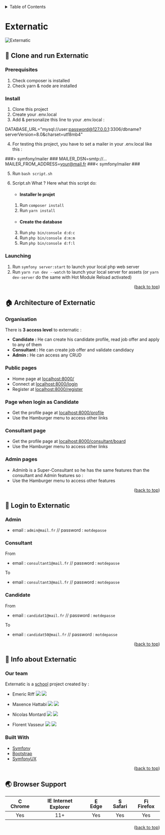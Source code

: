 
<!-- TABLE OF CONTENTS -->
<details>
  <summary>Table of Contents</summary>

- [Externatic](#externatic)
    - [🏃 Clone and run Externatic](#-clone-and-run-externatic)
        - [Prerequisites](#prerequisites)
        - [Install](#install)
        - [Launching](#launching)
    - [🏠 Architecture of Externatic](#-architecture-of-externatic)
        - [Organisation](#organisation)
        - [Public pages](#public-pages)
        - [Page when login as Candidate](#page-when-login-as-candidate)
        - [Consultant page](#consultant-page)
        - [Admin pages](#admin-pages)
    - [🔑 Login to Externatic](#-login-to-externatic)
        - [Admin](#admin)
        - [Consultant](#consultant)
        - [Candidate](#candidate)
    - [📰 Info about Externatic](#-info-about-externatic)
        - [Our team](#our-team)
        - [Built With](#built-with)
    - [🌏 Browser Support](#-browser-support)

</details>


# Externatic

<a name="readme-top"></a>

![Externatic](https://i.imgur.com/zMuSY2p.jpg)

## 🏃 Clone and run Externatic

### Prerequisites

1. Check composer is installed
2. Check yarn & node are installed

### Install

1. Clone this project
2. Create your .env.local
3. Add & personalize this line to your .env.local :

DATABASE_URL="mysql://user:password@127.0.0.1:3306/dbname?serverVersion=8.0&charset=utf8mb4"

4. For testing this project, you have to set a mailer in your .env.local like this :

###> symfony/mailer ###
MAILER_DSN=smtp://...
MAILER_FROM_ADDRESS=your@mail.fr
###< symfony/mailer ###

5. Run `bash script.sh`
6. Script.sh What ? Here what this script do:

    * #### Installer le projet
    1. Run `composer install`
    2. Run `yarn install`

    * #### Create the database
    3. Run `php bin/console d:d:c`
    4. Run `php bin/console d:m:m`
    5. Run `php bin/console d:f:l`


### Launching

1. Run `symfony server:start` to launch your local php web server
2. Run `yarn run dev --watch` to launch your local server for assets (or `yarn dev-server` do the same with Hot Module Reload activated)

<p align="right">(<a href="#readme-top">back to top</a>)</p>

## 🏠 Architecture of Externatic

### Organisation
There is **3 access level** to externatic :

* **Candidate :** He can create his candidate profile, read job offer and apply to any of them
* **Consultant :** He can create job offer and validate candidacy
* **Admin :** He can access any CRUD

### Public pages
* Home page at [localhost:8000/](http://localhost:8000/)
* Connect at [localhost:8000/login](http://localhost:8000/login)
* Register at [localhost:8000/register](http://localhost:8000/register)

### Page when login as Candidate
* Get the profile page at [localhost:8000/profile](http://localhost:8000/candidat/mypage)
* Use the Hamburger menu to access other links

### Consultant page
* Get the profile page at [localhost:8000/consultant/board](http://localhost:8000/consultant/board)
* Use the Hamburger menu to access other links

### Admin pages
* Adminb is a Super-Consultant so he has the same features than the consultant and Admin features so :
* Use the Hamburger menu to access other features

<p align="right">(<a href="#readme-top">back to top</a>)</p>

## 🔑 Login to Externatic

### Admin

* email : `admin@mail.fr` // password : `motdepasse`


### Consultant
From
* email : `consultant1@mail.fr` // password : `motdepasse`


To
* email : `consultant3@mail.fr` // password : `motdepasse`



### Candidate

From
* email : `candidat1@mail.fr` // password : `motdepasse`

To
* email : `candidat50@mail.fr` // password : `motdepasse`

<p align="right">(<a href="#readme-top">back to top</a>)</p>


## 📰 Info about Externatic

### Our team

Externatic is a [school](https://www.wildcodeschool.com/) project created by :

* Emeric Riff  [<img src="https://i.imgur.com/i3QdWQl.png">](https://www.linkedin.com/in/e-riff/)    [<img src="https://i.imgur.com/MXFQZTy.png">](https://github.com/e-riff)


* Maxence Hattabi  [<img src="https://i.imgur.com/i3QdWQl.png">](https://www.linkedin.com/in/maxence-hattabi-75033617b/)    [<img src="https://i.imgur.com/MXFQZTy.png">](https://github.com/MaxenceCodeFR)


* Nicolas Montard  [<img src="https://i.imgur.com/i3QdWQl.png">](https://www.linkedin.com/in/nicolas-montard-9ba08a258/)    [<img src="https://i.imgur.com/MXFQZTy.png">](https://github.com/Nicolas-Montard)


* Florent Vasseur  [<img src="https://i.imgur.com/i3QdWQl.png">](https://www.linkedin.com/in/florentvasseur/)    [<img src="https://i.imgur.com/MXFQZTy.png">](https://github.com/Florent-V)




### Built With

* [Symfony](https://github.com/symfony/symfony)
* [Bootstrap](https://getbootstrap.com/)
* [SymfonyUX](https://ux.symfony.com/)

<p align="right">(<a href="#readme-top">back to top</a>)</p>


## 🌏 Browser Support

| <img src="https://user-images.githubusercontent.com/1215767/34348387-a2e64588-ea4d-11e7-8267-a43365103afe.png" alt="Chrome" width="16px" height="16px" /> Chrome | <img src="https://user-images.githubusercontent.com/1215767/34348590-250b3ca2-ea4f-11e7-9efb-da953359321f.png" alt="IE" width="16px" height="16px" /> Internet Explorer | <img src="https://user-images.githubusercontent.com/1215767/34348380-93e77ae8-ea4d-11e7-8696-9a989ddbbbf5.png" alt="Edge" width="16px" height="16px" /> Edge | <img src="https://user-images.githubusercontent.com/1215767/34348394-a981f892-ea4d-11e7-9156-d128d58386b9.png" alt="Safari" width="16px" height="16px" /> Safari | <img src="https://user-images.githubusercontent.com/1215767/34348383-9e7ed492-ea4d-11e7-910c-03b39d52f496.png" alt="Firefox" width="16px" height="16px" /> Firefox |
| :---------: | :---------: | :---------: | :---------: | :---------: |
| Yes | 11+ | Yes | Yes | Yes |

<p align="right">(<a href="#readme-top">back to top</a>)</p>


